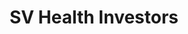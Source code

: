 ---
layout: firm_page
title: "SV Health Investors"
id: "svhealthinvestors.com"
permalink: "/svhealthinvestorssvhealthinvestors.com/"
website: "https://svhealthinvestors.com"
offices: "Boston (United States), London (United Kingdom)"
investment_stages: "Series A, Series B, Series C"
portfolio_companies: "AdvanCell, Harness Therapeutics, Doctors of Physical Therapy, Adapthealth, Adimab, Alchemab, Alektor, Alpheus Medical, Amphista Therapeutics, Artios Pharma, Astronautx Ltd, Autifony Therapeutics, Neurogeneus, Bicycle Therapeutics, Bioage, Brixton Biosciences, CardioFocus, CarePredict, Centauri Holdings, Cerevance, CSA Medical, Cumulus, Dualitas, EBT Medical, Ervaxx Limited, Endlyz, Endotronix, Evidation Health, Transine Therapeutics Ltd, Health Payment Systems, Hightop Health, Imbria, Innovative Consulting Group, Jet Health, Leiters, Loqus23 Therapeutics, Lunair Medical, Mestag, Miach Orthopaedics, Montara Therapeutics, Myorthos, Nanopath, Nimbus Therapeutics, Nira Medical Group, Nitrome Biosciences, Onkos Surgical, Packaging Compliance Labs, Perfuze, Podimetrics, Prilenia, Pulmocide, Quell Therapeutics, Quralis, Ria Health, Ribometrix, Robling Medical Inc, Rondo Therapeutics, Schweiger Dermatology, Sitryx Therapeutics Limited, Spectrawave, Spineology Inc, Sudo Biosciences, Sun Behavioral Health, Therini Bio, Transenterix, Transposon, Trex Bio, Urgent Team, Vibrato Medical, Violet Therapeutics, Xilio Therapeutics, Zerigo Health, Accelecare Holdings, Achillion Pharmaceuticals, AeroCare Holdings, Inc., Affinium Pharmaceuticals, Alantos Pharmaceuticals, Aligned Telehealth Inc, Allegiance Hospice Group, AllianceCare, Allos Therapeutics, Altura Medical, Amathus Therapeutics, American Well, Aptiv Solutions, AqueSys, Argonaut Technologies, Arsanis Biosciences, Atopix Therapeutics Limited, Auxilium Pharmaceuticals, Avitide, AvroBio, Inc, Axys Pharmaceuticals, BardyDx, BioCore Holdings (BioClinica), Broadlane, Cadent Technologies, Caraway Therapeutics, Cardiac Support Systems, CardioKinetix, CardioMind, Celerion, Cellutions, Cellzome Limited, Cerebral Vascular Applications, CHF Solutions, Cibiem, Cognis Holding, Concentric Medical, Confluent Surgical, Convergence Pharmaceuticals, Coral Therapeutics, CoreLab Partners, CRI Worldwide, Cytomed Therapeutics, Direct Flow Medical, EasyChem, eMed Technologies, Entellus, ESBATech, Eunoe, Euro Dentalversand, Euro Dentalversand Holding, EUSA Pharma, Evelo Biosciences, EyeBio, Eyetech Pharmaceuticals, Geltex Pharmaceuticals, General Surgical Innovations, Genosis, GlycoFi Inc, Halscion, Healthify, Heritage Health Systems, Homecare Homebase, IHG Holdings, Ikano Therapeutics, Incyte Pharmaceuticals, Insulet, ISG Holdings, JC Nationwide, KalVista Pharmaceuticals, Kinetix Pharmaceuticals, KuDOS Pharmaceuticals, Leica Microsystems, LenSx Lasers Inc, LeukoSite Inc, LipoSonix, Maestro Healthcare, Mdeverywhere, MedNova, Micromass, MicroMed, Micromet Inc, MindFrame, Misonix, Mpex Pharmaceuticals, NeoVista, Nexan, Nordic Consulting Partners, NovaLign, Ocular Therapeutix, OMS Foundations, OncoEthix, Ophthotech (now Iveric bio), Orchid Chemicals, Orthovita, Patient Care, Pelton & Crane, Phase Forward, Physicians Dialysis Inc., PowderMed Ltd, Quick Study Radiol, Remita Health, Rempex Pharmaceuticals, RespiVert Ltd, Ricerca Biosciences, Rinat Neuroscience, Sadra Medical, Shire Pharmaceuticals, Sirona Dental Systems, Socios Mayores en Salud, Solexa Ltd, Spectrum Professional Services, Spinal Kinetics, Stimwave, Strides Arcolab, Synarc, The Corner Pharmacy, Third Wave Technologies, TLC Vision, Triangle Pharmaceuticals, US Renal Care, ValenTx Ltd, Versicor, Vitalize Consulting Solutions, Ximedica"
portfolio_link: "https://svhealthinvestors.com/portfolio"
investment_markets: "Biotechnology, Dementia, Medical Devices, Healthcare Services, Digital Health"
founded_year: "1993"
description: "SV Health Investors is a specialist healthcare fund manager investing across multiple stages and sectors. Their goal is to transform healthcare through investments in promising ventures led by strong management teams. They have a 30-year track record in the US and UK."
linkedin: "https://www.linkedin.com/company/sv-health-investors"
twitter: ""
instagram: ""
team_page: "https://svhealthinvestors.com/people"
investor_type: "Venture Capital, Private Equity"
crunchbase: "https://www.crunchbase.com/organization/sv-life-sciences"
pitchbook: "https://pitchbook.com/profiles/investor/11288-17"

# SEO Optimization
meta_title: "SV Health Investors - VC Firm - projectstartups.com"
meta_description: "SV Health Investors, SV Health Investors is a specialist healthcare fund manager investing across multiple stages and sectors. Their goal is to transform healthcare throug..."
meta_keywords: "SV Health Investors, Biotechnology, Dementia, Medical Devices, Healthcare Services, Digital Health, VC firm, venture capital, startup investor, projectstartups.com"
canonical_url: "https://vc.projectstartups.com/svhealthinvestorssvhealthinvestors.com/"
---